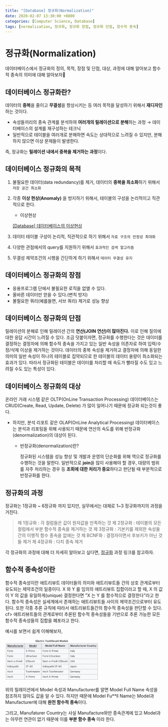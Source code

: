 ```yaml
---
title: "[Database] 정규화(Normalization)"
date: 2020-02-07 13:30:00 +0800
categories: [Computer Science, Database]
tags: [normalization, 정규화, 정규화 장점, 정규화 단점, 함수적 종속]
---
```




# 정규화(Normalization)

데이터베이스에서 정규화의 정의, 목적, 장점 및 단점, 대상, 과정에 대해 알아보고 함수적 종속의 의미에 대해 알아보자🥴

## 데이터베이스 정규화란?

데이터의 **중복**을 줄이고 **무결성**을 향상시키는 등 여러 목적을 달성하기 위해서 **재디자인**하는 것이다.

- 속성들끼리의 종속 관계를 분석하여 **여러개의 릴레이션으로 분해**하는 과정 → 데이터베이스의 설계를 재구성하는 테크닉
- 일반적으로 테이블을 여러개로 분해하면 속도는 상대적으로 느려질 수 있지만, 분해하지 않으면 이상 문제들이 발생한다.

즉, 정규화는 **릴레이션 내에서 중복을 제거하는 과정**이다.

## 데이터베이스 정규화의 목적

1. 불필요한 데이터(data redundancy)를 제거, 데이터의 **중복을 최소화**하기 위해서 `저장 공간 최소화`
2. 각종 **이상 현상(Anomaly)** 을 방지하기 위해서, 테이블의 구성을 논리적이고 직관적으로 한다. 
    - 이상현상

    [[Database] 데이터베이스의 이상현상](https://hoyeonkim795.github.io/posts/%EC%9D%B4%EC%83%81/)

3. 데이터 테이블 구성이 논리적, 직관적으로 하기 위해서 `자료 구조의 안정성 최대화`
4. 다양한 관점에서의 query를 지원하기 위해서 `효과적인 검색 알고리즘`
5. 무결성 제약조건의 시행을 간단하게 하기 위해서 `데이터 무결성 유지`

## 데이터베이스 정규화의 장점

- 응용프로그램 단에서 불필요한 로직을 없앨 수 있다.
- 올바른 데이터만 얻을 수 있다.(변칙 방지)
- 불필요한 쿼리(예를들면, 서브 쿼리) 제거로 성능 향상

## 데이터베이스 정규화의 단점

릴레이션의 분해로 인해 릴레이션 간의 **연산(JOIN 연산)이 많아진다.** 이로 인해 질의에 대한 응답 시간이 느려질 수 있다. 조금 덧붙이자면, 정규화를 수행한다는 것은 데이터를 결정하는 결정자에 의해 함수적 종속을 가지고 있는 일반 속성을 의존자로 하여 입력/수정/삭제 이상을 제거하는 것이다. 데이터의 중복 속성을 제거하고 결정자에 의해 동일한 의미의 일반 속성이 하나의 테이블로 집약되므로 한 테이블의 데이터 용량이 최소화되는 효과가 있다. 따라서 정규화된 테이블은 데이터를 처리할 때 속도가 빨라질 수도 있고 느려질 수도 있는 특성이 있다.

## 데이터베이스 정규화의 대상

온라인 거래 시스템 같은 OLTP(OnLine Transaction Processing) 데이터베이스는  CRUD(Create, Read, Update, Delete) 가 많이 일어나기 때문에 정규화 되는것이 좋다.

- 하지만, 분석 리포트 같은 OLAP(OnLine Analytical Processing) 데이터베이스는 분석과 리포팅을 위해 사용되기 때문에 연산의 속도를 위해 반정규화(denormalization)의 대상이 된다.
    - 반정규화(denormalization)란?

        정규화된 시스템을 성능 향상 및 개발과 운영의 단순화를 위해 역으로 정규화를 수행하는 것을 말한다. 일반적으로 **join**을 많이 사용해야 할 경우, 대량의 범위를 자주 처리하는 경우 등 **조회에 대한 처리가 중요**하다고 판단될 때 부분적으로 반정규화를 한다.

## 정규화의 과정

정규화는 1정규화 ~ 6정규화 까지 있지만, 실무에서는 대체로 1~3 정규화까지의 과정을 거친다.

> 제 1정규화 : 각 컬럼들은 값이 원자값을 만족하는 것
제 2정규화 : 테이블의 모든 컬럼에서 부분 함수적 종속을 제거하는 것
제 3정규화 : 기본키를 제외한 속성들 간의 이행적 함수 종속을 없애는 것
제 BCNF화 : 결정자이면서 후보키가 아닌 것들 제거
제 4정규화 : 다치 종속 제거

각 정규화의 과정에 대해 더 자세히 알아보고 싶다면, [정규화](https://hoyeonkim795.github.io/) 과정 링크를 참고하자.

## 함수적 종속성이란

함수적 종속성이란 애트리뷰트 데이터들의 의미와 애트리뷰트들 간의 상호 관계로부터 유도되는 제약조건의 일종이다. X 와 Y 를 임의의 애트리뷰트 집합이라고 할 때, X 의 값이 Y 의 값을 유일하게(unique) 결정한다면 "X 는 Y 를 함수적으로 결정한다"라고 한다. 함수적 종속성은 실세계에서 존재하는 애트리뷰트들 사이의 제약조건으로부터 유도된다. 또한 각종 추론 규칙에 따라서 애트리뷰트들간의 함수적 종속성을 판단할 수 있다. cf> 애트리뷰트들의 관계로부터 추론된 함수적 종속성들을 기반으로 추론 가능한 모든 함수적 종속성들의 집합을 폐포라고 한다.

예시를 보면서 쉽게 이해해보자,

<img src="\assets\img\normalization2\Untitled.png" alt="Untitled" style="width:60%; height:60%"/>

위의 릴레이션에서 Model 속성과 Manufacturer를 알면 Model Full Name 속성을 참조하지 않아도 값을 알 수 있다. 하지만 때문에 Model Fu**ll Name는 Model과 Manufacturer에 대해 **완전 함수적 종속**이다.

그리고, Manufaturer Country는 사실 Manufacture와만 종속관계에 있고 Model과는 아무런 연관이 없기 때문에 이를 **부분 함수 종속** 이라 한다.